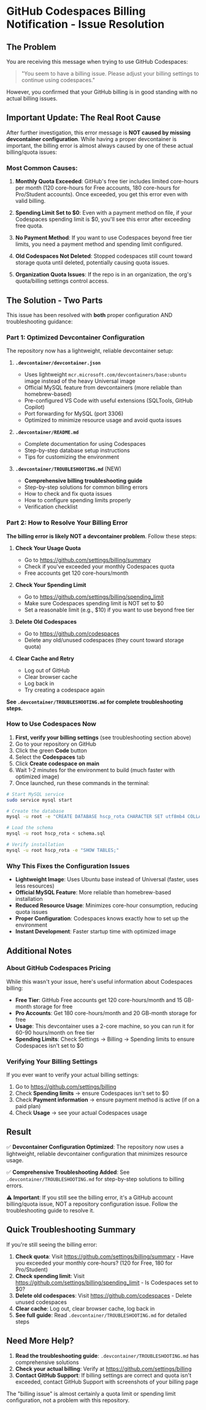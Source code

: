 # GitHub Codespaces Billing Notification - Issue Resolution

## The Problem

You are receiving this message when trying to use GitHub Codespaces:
> "You seem to have a billing issue. Please adjust your billing settings to continue using codespaces."

However, you confirmed that your GitHub billing is in good standing with no actual billing issues.

## Important Update: The Real Root Cause

After further investigation, this error message is **NOT caused by missing devcontainer configuration**. While having a proper devcontainer is important, the billing error is almost always caused by one of these actual billing/quota issues:

### Most Common Causes:

1. **Monthly Quota Exceeded**: GitHub's free tier includes limited core-hours per month (120 core-hours for Free accounts, 180 core-hours for Pro/Student accounts). Once exceeded, you get this error even with valid billing.

2. **Spending Limit Set to $0**: Even with a payment method on file, if your Codespaces spending limit is $0, you'll see this error after exceeding free quota.

3. **No Payment Method**: If you want to use Codespaces beyond free tier limits, you need a payment method and spending limit configured.

4. **Old Codespaces Not Deleted**: Stopped codespaces still count toward storage quota until deleted, potentially causing quota issues.

5. **Organization Quota Issues**: If the repo is in an organization, the org's quota/billing settings control access.

## The Solution - Two Parts

This issue has been resolved with **both** proper configuration AND troubleshooting guidance:

### Part 1: Optimized Devcontainer Configuration

The repository now has a lightweight, reliable devcontainer setup:

1. **`.devcontainer/devcontainer.json`**
   - Uses lightweight `mcr.microsoft.com/devcontainers/base:ubuntu` image instead of the heavy Universal image
   - Official MySQL feature from devcontainers (more reliable than homebrew-based)
   - Pre-configured VS Code with useful extensions (SQLTools, GitHub Copilot)
   - Port forwarding for MySQL (port 3306)
   - Optimized to minimize resource usage and avoid quota issues

2. **`.devcontainer/README.md`**
   - Complete documentation for using Codespaces
   - Step-by-step database setup instructions
   - Tips for customizing the environment

3. **`.devcontainer/TROUBLESHOOTING.md`** (NEW)
   - **Comprehensive billing troubleshooting guide**
   - Step-by-step solutions for common billing errors
   - How to check and fix quota issues
   - How to configure spending limits properly
   - Verification checklist

### Part 2: How to Resolve Your Billing Error

**The billing error is likely NOT a devcontainer problem**. Follow these steps:

1. **Check Your Usage Quota**
   - Go to https://github.com/settings/billing/summary
   - Check if you've exceeded your monthly Codespaces quota
   - Free accounts get 120 core-hours/month

2. **Check Your Spending Limit**
   - Go to https://github.com/settings/billing/spending_limit
   - Make sure Codespaces spending limit is NOT set to $0
   - Set a reasonable limit (e.g., $10) if you want to use beyond free tier

3. **Delete Old Codespaces**
   - Go to https://github.com/codespaces
   - Delete any old/unused codespaces (they count toward storage quota)

4. **Clear Cache and Retry**
   - Log out of GitHub
   - Clear browser cache
   - Log back in
   - Try creating a codespace again

**See `.devcontainer/TROUBLESHOOTING.md` for complete troubleshooting steps.**

### How to Use Codespaces Now

1. **First, verify your billing settings** (see troubleshooting section above)
2. Go to your repository on GitHub
3. Click the green **Code** button
4. Select the **Codespaces** tab
5. Click **Create codespace on main**
6. Wait 1-2 minutes for the environment to build (much faster with optimized image)
7. Once launched, run these commands in the terminal:

```bash
# Start MySQL service
sudo service mysql start

# Create the database
mysql -u root -e "CREATE DATABASE hscp_rota CHARACTER SET utf8mb4 COLLATE utf8mb4_unicode_ci;"

# Load the schema
mysql -u root hscp_rota < schema.sql

# Verify installation
mysql -u root hscp_rota -e "SHOW TABLES;"
```

### Why This Fixes the Configuration Issues

- **Lightweight Image**: Uses Ubuntu base instead of Universal (faster, uses less resources)
- **Official MySQL Feature**: More reliable than homebrew-based installation
- **Reduced Resource Usage**: Minimizes core-hour consumption, reducing quota issues
- **Proper Configuration**: Codespaces knows exactly how to set up the environment
- **Instant Development**: Faster startup time with optimized image

## Additional Notes

### About GitHub Codespaces Pricing

While this wasn't your issue, here's useful information about Codespaces billing:

- **Free Tier**: GitHub Free accounts get 120 core-hours/month and 15 GB-month storage for free
- **Pro Accounts**: Get 180 core-hours/month and 20 GB-month storage for free
- **Usage**: This devcontainer uses a 2-core machine, so you can run it for 60-90 hours/month on free tier
- **Spending Limits**: Check Settings → Billing → Spending limits to ensure Codespaces isn't set to $0

### Verifying Your Billing Settings

If you ever want to verify your actual billing settings:

1. Go to https://github.com/settings/billing
2. Check **Spending limits** → ensure Codespaces isn't set to $0
3. Check **Payment information** → ensure payment method is active (if on a paid plan)
4. Check **Usage** → see your actual Codespaces usage

## Result

✅ **Devcontainer Configuration Optimized**: The repository now uses a lightweight, reliable devcontainer configuration that minimizes resource usage.

✅ **Comprehensive Troubleshooting Added**: See `.devcontainer/TROUBLESHOOTING.md` for step-by-step solutions to billing errors.

⚠️ **Important**: If you still see the billing error, it's a GitHub account billing/quota issue, NOT a repository configuration issue. Follow the troubleshooting guide to resolve it.

## Quick Troubleshooting Summary

If you're still seeing the billing error:

1. **Check quota**: Visit https://github.com/settings/billing/summary - Have you exceeded your monthly core-hours? (120 for Free, 180 for Pro/Student)
2. **Check spending limit**: Visit https://github.com/settings/billing/spending_limit - Is Codespaces set to $0?
3. **Delete old codespaces**: Visit https://github.com/codespaces - Delete unused codespaces
4. **Clear cache**: Log out, clear browser cache, log back in
5. **See full guide**: Read `.devcontainer/TROUBLESHOOTING.md` for detailed steps

## Need More Help?

1. **Read the troubleshooting guide**: `.devcontainer/TROUBLESHOOTING.md` has comprehensive solutions
2. **Check your actual billing**: Verify at https://github.com/settings/billing
3. **Contact GitHub Support**: If billing settings are correct and quota isn't exceeded, contact GitHub Support with screenshots of your billing page

The "billing issue" is almost certainly a quota limit or spending limit configuration, not a problem with this repository.
